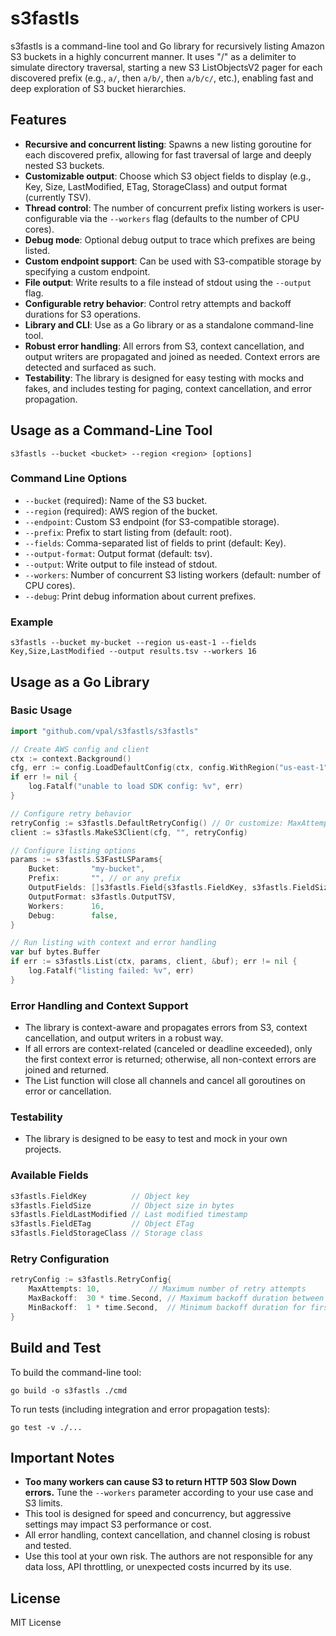 # s3fastls

s3fastls is a command-line tool and Go library for recursively listing Amazon S3 buckets in a highly concurrent manner. It uses "/" as a delimiter to simulate directory traversal, starting a new S3 ListObjectsV2 pager for each discovered prefix (e.g., `a/`, then `a/b/`, then `a/b/c/`, etc.), enabling fast and deep exploration of S3 bucket hierarchies.

## Features
- **Recursive and concurrent listing**: Spawns a new listing goroutine for each discovered prefix, allowing for fast traversal of large and deeply nested S3 buckets.
- **Customizable output**: Choose which S3 object fields to display (e.g., Key, Size, LastModified, ETag, StorageClass) and output format (currently TSV).
- **Thread control**: The number of concurrent prefix listing workers is user-configurable via the `--workers` flag (defaults to the number of CPU cores).
- **Debug mode**: Optional debug output to trace which prefixes are being listed.
- **Custom endpoint support**: Can be used with S3-compatible storage by specifying a custom endpoint.
- **File output**: Write results to a file instead of stdout using the `--output` flag.
- **Configurable retry behavior**: Control retry attempts and backoff durations for S3 operations.
- **Library and CLI**: Use as a Go library or as a standalone command-line tool.
- **Robust error handling**: All errors from S3, context cancellation, and output writers are propagated and joined as needed. Context errors are detected and surfaced as such.
- **Testability**: The library is designed for easy testing with mocks and fakes, and includes testing for paging, context cancellation, and error propagation.

## Usage as a Command-Line Tool
```
s3fastls --bucket <bucket> --region <region> [options]
```

### Command Line Options
- `--bucket` (required): Name of the S3 bucket.
- `--region` (required): AWS region of the bucket.
- `--endpoint`: Custom S3 endpoint (for S3-compatible storage).
- `--prefix`: Prefix to start listing from (default: root).
- `--fields`: Comma-separated list of fields to print (default: Key).
- `--output-format`: Output format (default: tsv).
- `--output`: Write output to file instead of stdout.
- `--workers`: Number of concurrent S3 listing workers (default: number of CPU cores).
- `--debug`: Print debug information about current prefixes.

### Example

```
s3fastls --bucket my-bucket --region us-east-1 --fields Key,Size,LastModified --output results.tsv --workers 16
```

## Usage as a Go Library

### Basic Usage
```go
import "github.com/vpal/s3fastls/s3fastls"

// Create AWS config and client
ctx := context.Background()
cfg, err := config.LoadDefaultConfig(ctx, config.WithRegion("us-east-1"))
if err != nil {
    log.Fatalf("unable to load SDK config: %v", err)
}

// Configure retry behavior
retryConfig := s3fastls.DefaultRetryConfig() // Or customize: MaxAttempts, MaxBackoff, MinBackoff
client := s3fastls.MakeS3Client(cfg, "", retryConfig)

// Configure listing options
params := s3fastls.S3FastLSParams{
    Bucket:       "my-bucket",
    Prefix:       "", // or any prefix
    OutputFields: []s3fastls.Field{s3fastls.FieldKey, s3fastls.FieldSize},
    OutputFormat: s3fastls.OutputTSV,
    Workers:      16,
    Debug:        false,
}

// Run listing with context and error handling
var buf bytes.Buffer
if err := s3fastls.List(ctx, params, client, &buf); err != nil {
    log.Fatalf("listing failed: %v", err)
}
```

### Error Handling and Context Support
- The library is context-aware and propagates errors from S3, context cancellation, and output writers in a robust way.
- If all errors are context-related (canceled or deadline exceeded), only the first context error is returned; otherwise, all non-context errors are joined and returned.
- The List function will close all channels and cancel all goroutines on error or cancellation.

### Testability
- The library is designed to be easy to test and mock in your own projects.

### Available Fields
```go
s3fastls.FieldKey          // Object key
s3fastls.FieldSize         // Object size in bytes
s3fastls.FieldLastModified // Last modified timestamp
s3fastls.FieldETag         // Object ETag
s3fastls.FieldStorageClass // Storage class
```

### Retry Configuration
```go
retryConfig := s3fastls.RetryConfig{
    MaxAttempts: 10,           // Maximum number of retry attempts
    MaxBackoff:  30 * time.Second, // Maximum backoff duration between retries
    MinBackoff:  1 * time.Second,  // Minimum backoff duration for first retry
}
```

## Build and Test
To build the command-line tool:
```
go build -o s3fastls ./cmd
```
To run tests (including integration and error propagation tests):
```
go test -v ./...
```

## Important Notes
- **Too many workers can cause S3 to return HTTP 503 Slow Down errors.** Tune the `--workers` parameter according to your use case and S3 limits.
- This tool is designed for speed and concurrency, but aggressive settings may impact S3 performance or cost.
- All error handling, context cancellation, and channel closing is robust and tested.
- Use this tool at your own risk. The authors are not responsible for any data loss, API throttling, or unexpected costs incurred by its use.

## License
MIT License
